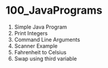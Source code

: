# 100_JavaPrograms
1. Simple Java Program
2. Print Integers
3. Command Line Arguments
4. Scanner Example
5. Fahrenheit to Celsius 
6. Swap using third variable
